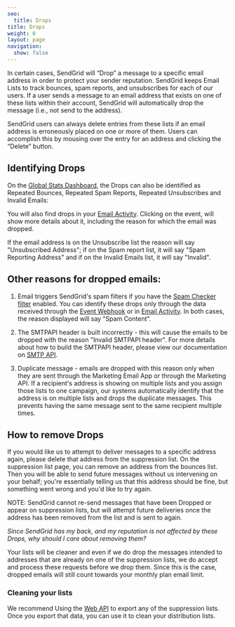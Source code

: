 ```yaml
---
seo:
  title: Drops
title: Drops
weight: 0
layout: page
navigation:
  show: false
---
```


In certain cases, SendGrid will “Drop” a message to a specific email address in order to protect your sender reputation. SendGrid keeps Email Lists to track bounces, spam reports, and unsubscribes for each of our users. If a user sends a message to an email address that exists on one of these lists within their account, SendGrid will automatically drop the message (i.e., not send to the address).

<call-out>

SendGrid users can always delete entries from these lists if an email address is erroneously placed on one or more of them. Users can accomplish this by mousing over the entry for an address and clicking the “Delete” button.

</call-out>

## 	Identifying Drops

On the [Global Stats Dashboard]({{root_url}}/help-support/analytics-and-reporting/global/), the Drops can also be identified as Repeated Bounces, Repeated Spam Reports, Repeated Unsubscribes and Invalid Emails:

You will also find drops in your [Email Activity]({{site.app_url}}/email_activity). Clicking on the event, will show more details about it, including the reason for which the email was dropped.

<call-out>

If the email address is on the Unsubscribe list the reason will say "Unsubscribed Address"; if on the Spam report list, it will say "Spam Reporting Address" and if on the Invalid Emails list, it will say "Invalid".

</call-out>

## 	Other reasons for dropped emails:

1. Email triggers SendGrid's spam filters if you have the [Spam Checker filter]({{root_url}}/help-support/account-and-settings/mail/#-Spam-Checker) enabled. You can identify these drops only through the data received through the [Event Webhook]({{root_url}}/for-developers/tracking-events/event/) or in [Email Activity]({{root_url}}/help-support/analytics-and-reporting/email-activity-feed/). In both cases, the reason displayed will say "Spam Content".

2. The SMTPAPI header is built incorrectly - this will cause the emails to be dropped with the reason "Invalid SMTPAPI header". For more details about how to build the SMTPAPI header, please view our documentation on [SMTP API]({{root_url}}/for-developers/sending-email/building-an-smtp-email/).

3. Duplicate message - emails are dropped with this reason only when they are sent through the Marketing Email App or through the Marketing API. If a recipient's address is showing on multiple lists and you assign those lists to one campaign, our systems automatically identify that the address is on multiple lists and drops the duplicate messages. This prevents having the same message sent to the same recipient multiple times.

## 	How to remove Drops

If you would like us to attempt to deliver messages to a specific address again, please delete that address from the suppression list. On the suppression list page, you can remove an address from the bounces list. Then you will be able to send future messages without us intervening on your behalf; you're essentially telling us that this address should be fine, but something went wrong and you'd like to try again.

<call-out>

NOTE: SendGrid cannot re-send messages that have been Dropped or appear on suppression lists, but will attempt future deliveries once the address has been removed from the list and is sent to again.

</call-out>

*Since SendGrid has my back, and my reputation is not affected by these Drops, why should I care about removing them?*

Your lists will be cleaner and even if we do drop the messages intended to addresses that are already on one of the suppression lists, we do accept and process these requests before we drop them. Since this is the case, dropped emails will still count towards your monthly plan email limit.

 ### 	Cleaning your lists

We recommend Using the [Web API]({{root_url}}/api-reference/) to export any of the suppression lists. Once you export that data, you can use it to clean your distribution lists.

